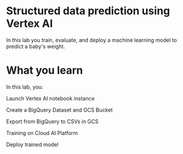 # Structured data prediction using Vertex AI

In this lab you train, evaluate, and deploy a machine learning model to predict a baby's weight.

# What you learn
In this lab, you:

Launch Vertex AI notebook instance

Create a BigQuery Dataset and GCS Bucket

Export from BigQuery to CSVs in GCS

Training on Cloud AI Platform

Deploy trained model
